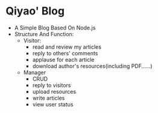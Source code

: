 # Qiyao' Blog
- A Simple Blog Based On Node.js
- Structure And Function:
  - Visitor: 
    - read and review my articles
    - reply to others' comments
    - applause for each article
    - download author's resources(including PDF……)
  - Manager
    - CRUD
    - reply to visitors
    - upload resources
    - write articles
    - view user status